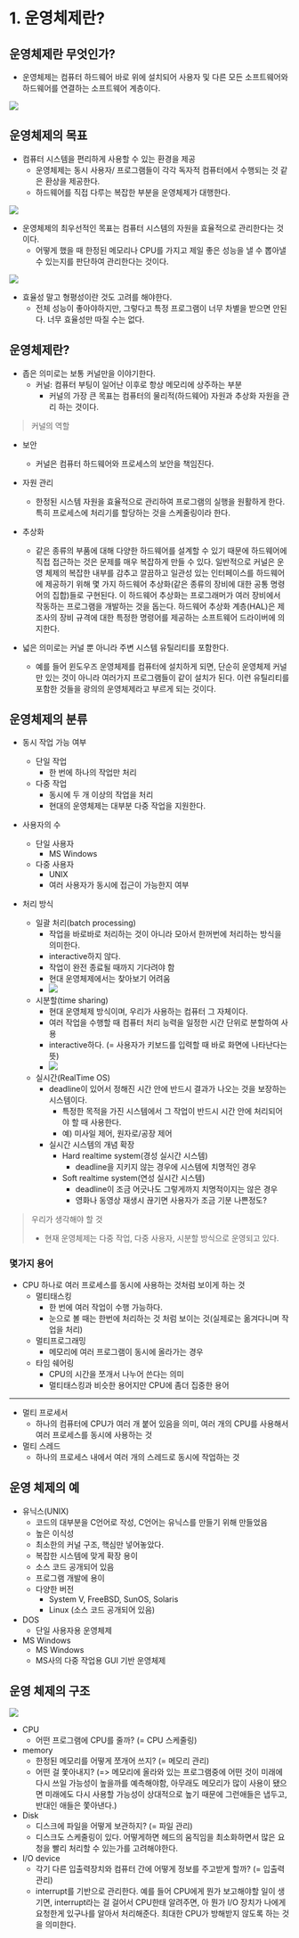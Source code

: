 # 1. 운영체제란?

## 운영체제란 무엇인가?
- 운영체제는 컴퓨터 하드웨어 바로 위에 설치되어 사용자 및 다른 모든 소프트웨어와 하드웨어를 연결하는 소프트웨어 계층이다.

![](https://i.imgur.com/vRAg2T9.png)

## 운영체제의 목표
- 컴퓨터 시스템을 편리하게 사용할 수 있는 환경을 제공
    - 운영체제는 동시 사용자/ 프로그램들이 각각 독자적 컴퓨터에서 수행되는 것 같은 환상을 제공한다.
    - 하드웨어를 직접 다루는 복잡한 부분을 운영체제가 대행한다.
    
![](https://i.imgur.com/lu6vwTz.png)

- 운영체제의 최우선적인 목표는 컴퓨터 시스템의 자원을 효율적으로 관리한다는 것이다.
    - 어떻게 했을 때 한정된 메모리나 CPU를 가지고 제일 좋은 성능을 낼 수 뽑아낼 수 있는지를 판단하여 관리한다는 것이다.

![](https://i.imgur.com/8aM1WiX.png)

- 효율성 말고 형평성이란 것도 고려를 해야한다.
    - 전체 성능이 좋아야하지만, 그렇다고 특정 프로그램이 너무 차별을 받으면 안된다. 너무 효율성만 따질 수는 없다.


## 운영체제란?
- 좁은 의미로는 보통 커널만을 이야기한다.
    - 커널: 컴퓨터 부팅이 일어난 이후로 항상 메모리에 상주하는 부분
        - 커널의 가장 큰 목표는 컴퓨터의 물리적(하드웨어) 자원과 추상화 자원을 관리 하는 것이다. 

> 커널의 역할
- 보안
    - 커널은 컴퓨터 하드웨어와 프로세스의 보안을 책임진다.
- 자원 관리
    - 한정된 시스템 자원을 효율적으로 관리하여 프로그램의 실행을 원활하게 한다. 특히 프로세스에 처리기를 할당하는 것을 스케줄링이라 한다.
- 추상화
    - 같은 종류의 부품에 대해 다양한 하드웨어를 설계할 수 있기 때문에 하드웨어에 직접 접근하는 것은 문제를 매우 복잡하게 만들 수 있다. 일반적으로 커널은 운영 체제의 복잡한 내부를 감추고 깔끔하고 일관성 있는 인터페이스를 하드웨어에 제공하기 위해 몇 가지 하드웨어 추상화(같은 종류의 장비에 대한 공통 명령어의 집합)들로 구현된다. 이 하드웨어 추상화는 프로그래머가 여러 장비에서 작동하는 프로그램을 개발하는 것을 돕는다. 하드웨어 추상화 계층(HAL)은 제조사의 장비 규격에 대한 특정한 명령어를 제공하는 소프트웨어 드라이버에 의지한다.

- 넓은 의미로는 커널 뿐 아니라 주변 시스템 유틸리티를 포함한다.
    - 예를 들어 윈도우즈 운영체제를 컴퓨터에 설치하게 되면, 단순히 운영체제 커널만 있는 것이 아니라 여러가지 프로그램들이 같이 설치가 된다. 이런 유틸리티를 포함한 것들을 광의의 운영체제라고 부르게 되는 것이다.

## 운영체제의 분류
- 동시 작업 가능 여부
    - 단일 작업
        - 한 번에 하나의 작업만 처리
    - 다중 작업
        - 동시에 두 개 이상의 작업을 처리
        - 현대의 운영체제는 대부분 다중 작업을 지원한다.

- 사용자의 수 
    - 단일 사용자
        - MS Windows
    - 다중 사용자
        - UNIX
        - 여러 사용자가 동시에 접근이 가능한지 여부

- 처리 방식
    - 일괄 처리(batch processing)
        - 작업을 바로바로 처리하는 것이 아니라 모아서 한꺼번에 처리하는 방식을 의미한다.
        - interactive하지 않다.
        - 작업이 완전 종료될 때까지 기다려야 함
        - 현대 운영체제에서는 찾아보기 어려움
        - ![](https://i.imgur.com/w2BTvfj.png)
    - 시분할(time sharing)
        - 현대 운영체제 방식이며, 우리가 사용하는 컴퓨터 그 자체이다.
        - 여러 작업을 수행할 때 컴퓨터 처리 능력을 일정한 시간 단위로 분할하여 사용
        - interactive하다. (= 사용자가 키보드를 입력할 때 바로 화면에 나타난다는 뜻)
        - ![](https://i.imgur.com/9dDbGbr.png)
    - 실시간(RealTime OS)
        - deadline이 있어서 정해진 시간 안에 반드시 결과가 나오는 것을 보장하는 시스템이다.
            - 특정한 목적을 가진 시스템에서 그 작업이 반드시 시간 안에 처리되어야 할 때 사용한다. 
            - 예) 미사일 제어, 원자로/공장 제어
        - 실시간 시스템의 개념 확장
            - Hard realtime system(경성 실시간 시스템)
                - deadline을 지키지 않는 경우에 시스템에 치명적인 경우
            - Soft realtime system(연성 실시간 시스템)
                - deadline이 조금 어긋나도 그렇게까지 치명적이지는 않은 경우
                - 영화나 동영상 재생시 끊기면 사용자가 조금 기분 나쁜정도?
> 
> 우리가 생각해야 할 것
> - 현재 운영체제는 다중 작업, 다중 사용자, 시분할 방식으로 운영되고 있다.

### 몇가지 용어
- CPU 하나로 여러 프로세스를 동시에 사용하는 것처럼 보이게 하는 것
    - 멀티태스킹
        - 한 번에 여러 작업이 수행 가능하다.
        - 눈으로 볼 때는 한번에 처리하는 것 처럼 보이는 것(실제로는 옮겨다니며 작업을 처리)
    - 멀티프로그래밍
        - 메모리에 여러 프로그램이 동시에 올라가는 경우 
    - 타임 쉐어링
        - CPU의 시간을 쪼개서 나누어 쓴다는 의미 
        - 멀티태스킹과 비슷한 용어지만 CPU에 좀더 집중한 용어
---
- 멀티 프로세서 
    - 하나의 컴퓨터에 CPU가 여러 개 붙어 있음을 의미, 여러 개의 CPU를 사용해서 여러 프로세스를 동시에 사용하는 것
- 멀티 스레드 
    - 하나의 프로세스 내에서 여러 개의 스레드로 동시에 작업하는 것

## 운영 체제의 예
- 유닉스(UNIX)
    - 코드의 대부분을 C언어로 작성, C언어는 유닉스를 만들기 위해 만들었음
    - 높은 이식성
    - 최소한의 커널 구조, 핵심만 넣어놓았다.
    - 복잡한 시스템에 맞게 확장 용이
    - 소스 코드 공개되어 있음
    - 프로그램 개발에 용이
    - 다양한 버전
        - System V, FreeBSD, SunOS, Solaris
        - Linux (소스 코드 공개되어 있음)
- DOS
    - 단일 사용자용 운영체제
- MS Windows 
    - MS Windows 
    - MS사의 다중 작업용 GUI 기반 운영체제

## 운영 체제의 구조
![](https://i.imgur.com/rDBK88r.png)
- CPU
    - 어떤 프로그램에 CPU를 줄까? (= CPU 스케줄링)
- memory
    - 한정된 메모리를 어떻게 쪼개어 쓰지? (= 메모리 관리)
    - 어떤 걸 쫓아내지? (=> 메모리에 올라와 있는 프로그램중에 어떤 것이 미래에 다시 쓰일 가능성이 높을까를 예측해야함, 아무래도 메모리가 많이 사용이 됐으면 미래에도 다시 사용할 가능성이 상대적으로 높기 때문에 그런애들은 냅두고, 반대인 애들은 쫓아낸다.)
- Disk
    - 디스크에 파일을 어떻게 보관하지? (= 파일 관리)
    - 디스크도 스케줄링이 있다. 어떻게하면 헤드의 움직임을 최소화하면서 많은 요청을 빨리 처리할 수 있는가를 고려해야한다.
- I/O device
    - 각기 다른 입출력장치와 컴퓨터 간에 어떻게 정보를 주고받게 할까? (= 입출력 관리)
    - interrupt를 기반으로 관리한다. 예를 들어 CPU에게 뭔가 보고해야할 일이 생기면, interrupt라는 걸 걸어서 CPU한태 알려주면, 아 뭔가 I/O 장치가 나에게 요청한게 있구나를 알아서 처리해준다. 최대한 CPU가 방해받지 않도록 하는 것을 의미한다.
